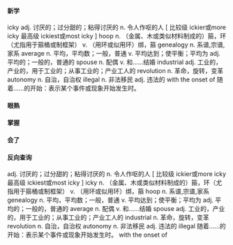 #### 新学
icky	    adj. 讨厌的；过分甜的；粘得讨厌的
n. 令人作呕的人
[ 比较级 ickier或more icky 最高级 ickiest或most icky ]
hoop	    n. （金属、木或类似材料制成的）箍，环（尤指用于箍桶或制框架）
v. （用环或似用环）绑，箍
genealogy	    n. 系谱,宗谱,家系
average	    n. 平均，平均数；一般，普通
v. 平均达到；使平衡；平均为
adj. 平均的；一般的，普通的
spouse	    n. 配偶
v. 和……结婚
industrial	    adj. 工业的，产业的，用于工业的；从事工业的；产业工人的
revolution	    n. 革命，旋转，变革
autonomy	    n. 自治，自治权
illegal	    n. 非法移民
adj. 违法的
with the onset of	    随着......的开始：表示某个事件或现象开始发生时。

#### 眼熟


#### 掌握


#### 会了



#### 反向查询
adj. 讨厌的；过分甜的；粘得讨厌的
n. 令人作呕的人
[ 比较级 ickier或more icky 最高级 ickiest或most icky ]  	  icky
n. （金属、木或类似材料制成的）箍，环（尤指用于箍桶或制框架）
v. （用环或似用环）绑，箍  	  hoop
n. 系谱,宗谱,家系  	  genealogy
n. 平均，平均数；一般，普通
v. 平均达到；使平衡；平均为
adj. 平均的；一般的，普通的  	  average
n. 配偶
v. 和……结婚  	  spouse
adj. 工业的，产业的，用于工业的；从事工业的；产业工人的  	  industrial
n. 革命，旋转，变革  	  revolution
n. 自治，自治权  	  autonomy
n. 非法移民
adj. 违法的  	  illegal
随着......的开始：表示某个事件或现象开始发生时。  	  with the onset of